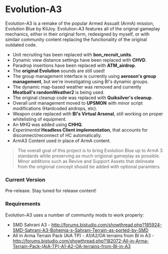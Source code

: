 # Evolution-A3

Evolution-A3 is a remake of the popular Armed Assualt (ArmA) mission, Evolution Blue by KilJoy.
Evolution-A3 features all of the original gameplay mechanics, either in their original form, redesigned by myself, or with similair community content replacing the functionality of the original outdated code. 

  - Unit recruiting has been replaced with **bon_recruit_units**.
  - Dynamic view distance settings have been replaced with **CHVD**.
  - Paradrop insertions have been replaced with **ATM_airdrop**.
  - The **original Evolution** sounds are still used!
  - The group management interface is currently using **aeroson's group management**, but we're investigating using BI's dynamic groups.
  - The dynamic map-based weather was removed and currently **Meatball's randomWeather2** is being used.
  - The original cleanup code was replaced with **Quiksilver's cleanup**.
  - Overall unit management moved to **UPSMON** with minor script modifications (Hardcoded airdrops, etc).
  - Weapon crate replaced with **BI's Virtual Arsenal**, still working on proper whitelisting of equipment.
  - An MHQ was added using **CHHQ**.
  - *Experimental* **Headless Client implementation**, that accounts for disconnect/reconnect of HC automatically.
  - ArmA3 Content used in place of ArmA content.



> The overall goal of this project is to bring Evolution Blue up to ArmA 3 standards while preserving as much origional gameplay as possible. Minor additions such as Revive and Support Assets that delineate from the origional concept should be added with optional paramters.


### Current Version
Pre-release. Stay tuned for release content!

### Requirements

Evolution-A3 uses a number of community mods to work properly:

* SMD Sahrani A3 - http://forums.bistudio.com/showthread.php?185924-SMD-Sahrani-A3-Bohemia-s-Sahrani-Terrain-as-ported-by-SMD
* All in Arma Terrain Pack (AiA TP) - A1/A2/OA terrains from BI in A3 - http://forums.bistudio.com/showthread.php?182072-All-in-Arma-Terrain-Pack-(AiA-TP)-A1-A2-OA-terrains-from-BI-in-A3


